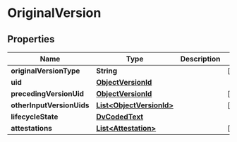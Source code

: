 # OriginalVersion

## Properties
Name | Type | Description | Notes
------------ | ------------- | ------------- | -------------
**originalVersionType** | **String** |  |  [optional]
**uid** | [**ObjectVersionId**](ObjectVersionId.md) |  | 
**precedingVersionUid** | [**ObjectVersionId**](ObjectVersionId.md) |  |  [optional]
**otherInputVersionUids** | [**List&lt;ObjectVersionId&gt;**](ObjectVersionId.md) |  |  [optional]
**lifecycleState** | [**DvCodedText**](DvCodedText.md) |  | 
**attestations** | [**List&lt;Attestation&gt;**](Attestation.md) |  |  [optional]

